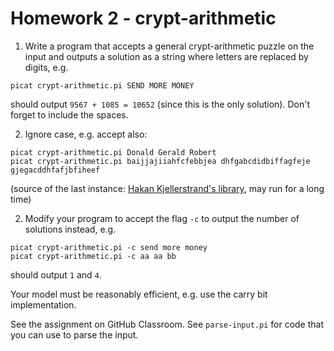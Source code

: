 # Homework 2 - crypt-arithmetic

1. Write a program that accepts a general crypt-arithmetic puzzle on the input and outputs a solution as a string where letters are replaced by digits, e.g.
```
picat crypt-arithmetic.pi SEND MORE MONEY
```
should output `9567 + 1085 = 10652` (since this is the only solution). Don't forget to include the spaces.

2. Ignore case, e.g. accept also:
```
picat crypt-arithmetic.pi Donald Gerald Robert
picat crypt-arithmetic.pi baijjajiiahfcfebbjea dhfgabcdidbiffagfeje gjegacddhfafjbfiheef
```
(source of the last instance: [Hakan Kjellerstrand's library](http://www.hakank.org/), may run for a long time)

2. Modify your program to accept the flag `-c` to output the number of solutions instead, e.g.
```
picat crypt-arithmetic.pi -c send more money
picat crypt-arithmetic.pi -c aa aa bb 
```
should output `1` and `4`.

Your model must be reasonably efficient, e.g. use the carry bit implementation.

See the assignment on GitHub Classroom. See `parse-input.pi` for code that you can use to parse the input.
